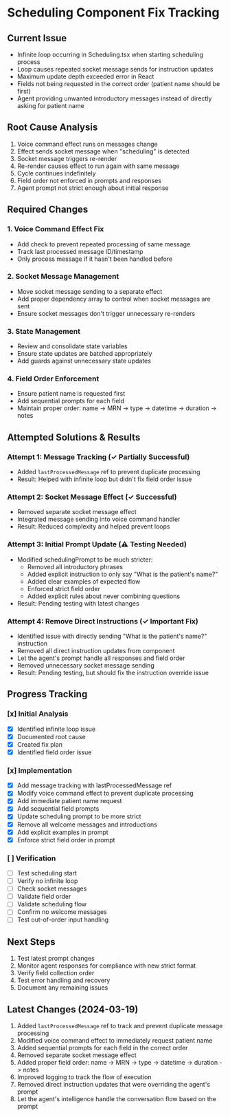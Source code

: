 # Scheduling Component Fix Tracking

## Current Issue
- Infinite loop occurring in Scheduling.tsx when starting scheduling process
- Loop causes repeated socket message sends for instruction updates
- Maximum update depth exceeded error in React
- Fields not being requested in the correct order (patient name should be first)
- Agent providing unwanted introductory messages instead of directly asking for patient name

## Root Cause Analysis
1. Voice command effect runs on messages change
2. Effect sends socket message when "scheduling" is detected
3. Socket message triggers re-render
4. Re-render causes effect to run again with same message
5. Cycle continues indefinitely
6. Field order not enforced in prompts and responses
7. Agent prompt not strict enough about initial response

## Required Changes

### 1. Voice Command Effect Fix
- Add check to prevent repeated processing of same message
- Track last processed message ID/timestamp
- Only process message if it hasn't been handled before

### 2. Socket Message Management
- Move socket message sending to a separate effect
- Add proper dependency array to control when socket messages are sent
- Ensure socket messages don't trigger unnecessary re-renders

### 3. State Management
- Review and consolidate state variables
- Ensure state updates are batched appropriately
- Add guards against unnecessary state updates

### 4. Field Order Enforcement
- Ensure patient name is requested first
- Add sequential prompts for each field
- Maintain proper order: name -> MRN -> type -> datetime -> duration -> notes

## Attempted Solutions & Results

### Attempt 1: Message Tracking (✓ Partially Successful)
- Added `lastProcessedMessage` ref to prevent duplicate processing
- Result: Helped with infinite loop but didn't fix field order issue

### Attempt 2: Socket Message Effect (✓ Successful)
- Removed separate socket message effect
- Integrated message sending into voice command handler
- Result: Reduced complexity and helped prevent loops

### Attempt 3: Initial Prompt Update (⚠️ Testing Needed)
- Modified schedulingPrompt to be much stricter:
  - Removed all introductory phrases
  - Added explicit instruction to only say "What is the patient's name?"
  - Added clear examples of expected flow
  - Enforced strict field order
  - Added explicit rules about never combining questions
- Result: Pending testing with latest changes

### Attempt 4: Remove Direct Instructions (✓ Important Fix)
- Identified issue with directly sending "What is the patient's name?" instruction
- Removed all direct instruction updates from component
- Let the agent's prompt handle all responses and field order
- Removed unnecessary socket message sending
- Result: Pending testing, but should fix the instruction override issue

## Progress Tracking

### [x] Initial Analysis
- [x] Identified infinite loop issue
- [x] Documented root cause
- [x] Created fix plan
- [x] Identified field order issue

### [x] Implementation
- [x] Add message tracking with lastProcessedMessage ref
- [x] Modify voice command effect to prevent duplicate processing
- [x] Add immediate patient name request
- [x] Add sequential field prompts
- [x] Update scheduling prompt to be more strict
- [x] Remove all welcome messages and introductions
- [x] Add explicit examples in prompt
- [x] Enforce strict field order in prompt

### [ ] Verification
- [ ] Test scheduling start
- [ ] Verify no infinite loop
- [ ] Check socket messages
- [ ] Validate field order
- [ ] Validate scheduling flow
- [ ] Confirm no welcome messages
- [ ] Test out-of-order input handling

## Next Steps
1. Test latest prompt changes
2. Monitor agent responses for compliance with new strict format
3. Verify field collection order
4. Test error handling and recovery
5. Document any remaining issues

## Latest Changes (2024-03-19)
1. Added `lastProcessedMessage` ref to track and prevent duplicate message processing
2. Modified voice command effect to immediately request patient name
3. Added sequential prompts for each field in the correct order
4. Removed separate socket message effect
5. Added proper field order: name -> MRN -> type -> datetime -> duration -> notes
6. Improved logging to track the flow of execution
7. Removed direct instruction updates that were overriding the agent's prompt
8. Let the agent's intelligence handle the conversation flow based on the prompt 